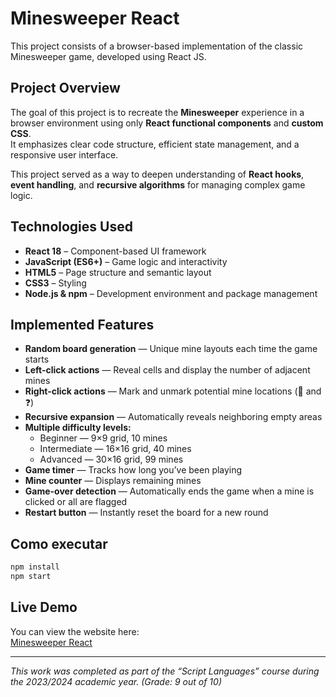 # Minesweeper React

This project consists of a browser-based implementation of the classic Minesweeper game, developed using React JS.

## Project Overview
The goal of this project is to recreate the **Minesweeper** experience in a browser environment using only **React functional components** and **custom CSS**.  
It emphasizes clear code structure, efficient state management, and a responsive user interface.

This project served as a way to deepen understanding of **React hooks**, **event handling**, and **recursive algorithms** for managing complex game logic.

## Technologies Used
- **React 18** – Component-based UI framework  
- **JavaScript (ES6+)** – Game logic and interactivity  
- **HTML5** – Page structure and semantic layout  
- **CSS3** – Styling 
- **Node.js & npm** – Development environment and package management 

## Implemented Features
- **Random board generation** — Unique mine layouts each time the game starts  
- **Left-click actions** — Reveal cells and display the number of adjacent mines  
- **Right-click actions** — Mark and unmark potential mine locations (🚩 and ❓)  
- **Recursive expansion** — Automatically reveals neighboring empty areas  
- **Multiple difficulty levels:**
  - Beginner — 9×9 grid, 10 mines  
  - Intermediate — 16×16 grid, 40 mines  
  - Advanced — 30×16 grid, 99 mines  
- **Game timer** — Tracks how long you’ve been playing  
- **Mine counter** — Displays remaining mines  
- **Game-over detection** — Automatically ends the game when a mine is clicked or all are flagged  
- **Restart button** — Instantly reset the board for a new round   

## Como executar
```bash
npm install
npm start
```

## Live Demo
You can view the website here:  
[Minesweeper React](https://tomaspaivaa.github.io/Minesweeper-React/)

---

*This work was completed as part of the “Script Languages” course during the 2023/2024 academic year. (Grade: 9 out of 10)*
